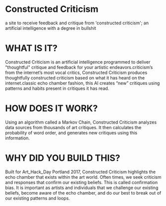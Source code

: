 # Constructed Criticism
a site to receive feedback and critique from 'constructed criticism'; an artificial intelligence with a degree in bullshit

# WHAT IS IT?

Constructed Criticism is an artificial intelligence programmed to deliver "thoughtful" critique and feedback for your artistic endeavors.criticism’s from the internet’s most vocal critics, Constructed Criticism produces thoughtfully constructed criticism based on what it has heard on the internet.classic echo chamber fashion, this AI creates “new” critiques using patterns and habits present in critiques it has read.

# HOW DOES IT WORK?

Using an algorithm called a Markov Chain, Constructed Criticism analyzes data sources from thousands of art critiques. It then calculates the probability of word order, and generates new critiques using this information.

# WHY DID YOU BUILD THIS?

Built for Art_Hack_Day Portland 2017, Constructed Criticism highlights the echo chamber that exists within the art world. Often times, we seek criticism and responses that confirm our existing beliefs. This is called confirmation bias. It is important as artists and individuals that we challenge our existing beliefs, become aware of the echo chamber, and do our best to break out of our existing patterns and loops.
